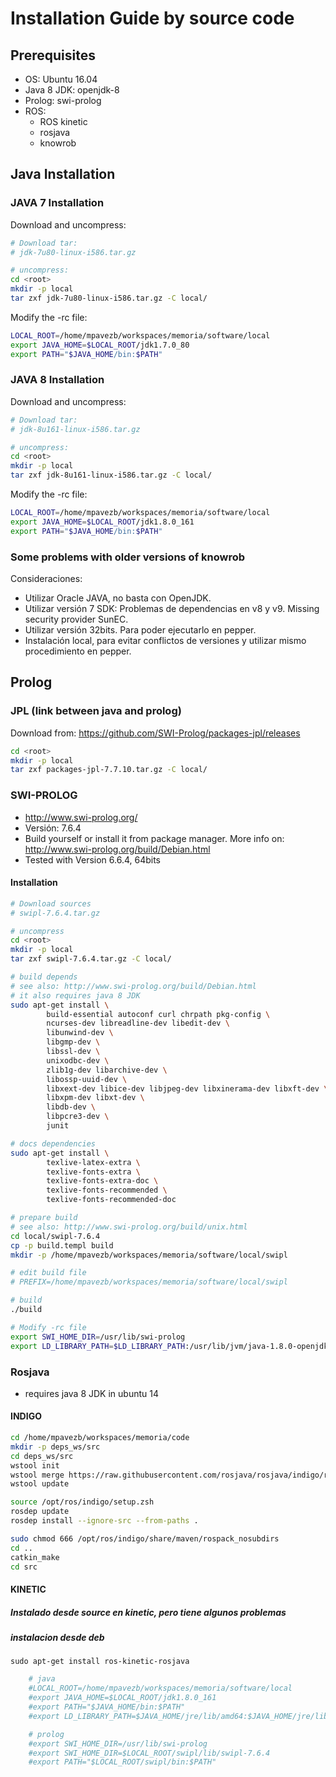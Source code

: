 # Installation Guide by source code


## Prerequisites

- OS: Ubuntu 16.04
- Java 8 JDK: openjdk-8
- Prolog: swi-prolog
- ROS:
	- ROS kinetic
	- rosjava
	- knowrob


## Java Installation

### JAVA 7 Installation

Download and uncompress:
```bash
# Download tar: 
# jdk-7u80-linux-i586.tar.gz

# uncompress:
cd <root>
mkdir -p local
tar zxf jdk-7u80-linux-i586.tar.gz -C local/
```

Modify the -rc file:
```bash
LOCAL_ROOT=/home/mpavezb/workspaces/memoria/software/local
export JAVA_HOME=$LOCAL_ROOT/jdk1.7.0_80
export PATH="$JAVA_HOME/bin:$PATH"
```

### JAVA 8 Installation

Download and uncompress:
```bash
# Download tar: 
# jdk-8u161-linux-i586.tar.gz

# uncompress:
cd <root>
mkdir -p local
tar zxf jdk-8u161-linux-i586.tar.gz -C local/
```

Modify the -rc file:
```bash
LOCAL_ROOT=/home/mpavezb/workspaces/memoria/software/local
export JAVA_HOME=$LOCAL_ROOT/jdk1.8.0_161
export PATH="$JAVA_HOME/bin:$PATH"
```


### Some problems with older versions of knowrob

Consideraciones:
- Utilizar Oracle JAVA, no basta con OpenJDK.
- Utilizar versión 7 SDK: Problemas de dependencias en v8 y v9. Missing security provider SunEC.
- Utilizar versión 32bits. Para poder ejecutarlo en pepper.
- Instalación local, para evitar conflictos de versiones y utilizar mismo procedimiento en pepper.


## Prolog

### JPL (link between java and prolog)

Download from: https://github.com/SWI-Prolog/packages-jpl/releases

```bash
cd <root>
mkdir -p local
tar zxf packages-jpl-7.7.10.tar.gz -C local/

```

### SWI-PROLOG

- http://www.swi-prolog.org/
- Versión: 7.6.4
- Build yourself or install it from package manager. More info on: http://www.swi-prolog.org/build/Debian.html
- Tested with Version 6.6.4, 64bits

#### Installation

```bash
# Download sources
# swipl-7.6.4.tar.gz

# uncompress
cd <root>
mkdir -p local
tar zxf swipl-7.6.4.tar.gz -C local/

# build depends
# see also: http://www.swi-prolog.org/build/Debian.html
# it also requires java 8 JDK
sudo apt-get install \
        build-essential autoconf curl chrpath pkg-config \
        ncurses-dev libreadline-dev libedit-dev \
        libunwind-dev \
        libgmp-dev \
        libssl-dev \
        unixodbc-dev \
        zlib1g-dev libarchive-dev \
        libossp-uuid-dev \
        libxext-dev libice-dev libjpeg-dev libxinerama-dev libxft-dev \
        libxpm-dev libxt-dev \
        libdb-dev \
        libpcre3-dev \
        junit

# docs dependencies
sudo apt-get install \
        texlive-latex-extra \
        texlive-fonts-extra \
        texlive-fonts-extra-doc \
        texlive-fonts-recommended \
        texlive-fonts-recommended-doc

# prepare build
# see also: http://www.swi-prolog.org/build/unix.html
cd local/swipl-7.6.4
cp -p build.templ build
mkdir -p /home/mpavezb/workspaces/memoria/software/local/swipl

# edit build file
# PREFIX=/home/mpavezb/workspaces/memoria/software/local/swipl

# build
./build

# Modify -rc file
export SWI_HOME_DIR=/usr/lib/swi-prolog
export LD_LIBRARY_PATH=$LD_LIBRARY_PATH:/usr/lib/jvm/java-1.8.0-openjdk-amd64/jre/lib/amd64/server
```



### Rosjava

- requires java 8 JDK in ubuntu 14

#### INDIGO
```bash
cd /home/mpavezb/workspaces/memoria/code
mkdir -p deps_ws/src
cd deps_ws/src
wstool init
wstool merge https://raw.githubusercontent.com/rosjava/rosjava/indigo/rosjava.rosinstall
wstool update

source /opt/ros/indigo/setup.zsh
rosdep update
rosdep install --ignore-src --from-paths .

sudo chmod 666 /opt/ros/indigo/share/maven/rospack_nosubdirs
cd ..
catkin_make
cd src
```

#### KINETIC 

##### Instalado desde source en kinetic, pero tiene algunos problemas

##### instalacion desde deb

```
sudo apt-get install ros-kinetic-rosjava
```





```bash
	# java
	#LOCAL_ROOT=/home/mpavezb/workspaces/memoria/software/local
	#export JAVA_HOME=$LOCAL_ROOT/jdk1.8.0_161
	#export PATH="$JAVA_HOME/bin:$PATH"
	#export LD_LIBRARY_PATH=$JAVA_HOME/jre/lib/amd64:$JAVA_HOME/jre/lib/amd64/server:$LD_LIBRARY_PATH

	# prolog
	#export SWI_HOME_DIR=/usr/lib/swi-prolog
	#export SWI_HOME_DIR=$LOCAL_ROOT/swipl/lib/swipl-7.6.4
	#export PATH="$LOCAL_ROOT/swipl/bin:$PATH"

```